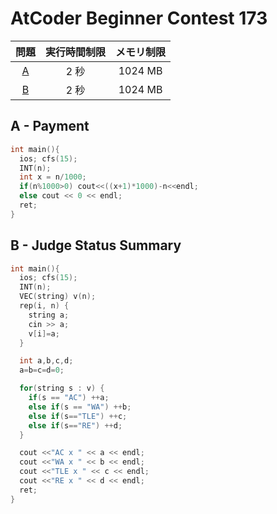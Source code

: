 # AtCoder Beginner Contest 173

| 問題 | 実行時間制限 | メモリ制限 |
|:-:|:-:|:-:|
|[A](#A)|2 秒|1024 MB|
|[B](#B)|2 秒|1024 MB|

<div class="divider"></div>

## A - Payment <a id="A"></a>
```cpp
int main(){
  ios; cfs(15);
  INT(n);
  int x = n/1000;
  if(n%1000>0) cout<<((x+1)*1000)-n<<endl;
  else cout << 0 << endl;
  ret;
}
```

## B - Judge Status Summary <a id="B"></a>
```cpp
int main(){
  ios; cfs(15);
  INT(n);
  VEC(string) v(n);
  rep(i, n) {
    string a;
    cin >> a;
    v[i]=a;
  }

  int a,b,c,d;
  a=b=c=d=0;

  for(string s : v) {
    if(s == "AC") ++a;
    else if(s == "WA") ++b;
    else if(s=="TLE") ++c;
    else if(s=="RE") ++d;
  }

  cout <<"AC x " << a << endl;
  cout <<"WA x " << b << endl;
  cout <<"TLE x " << c << endl;
  cout <<"RE x " << d << endl;
  ret;
}
```
